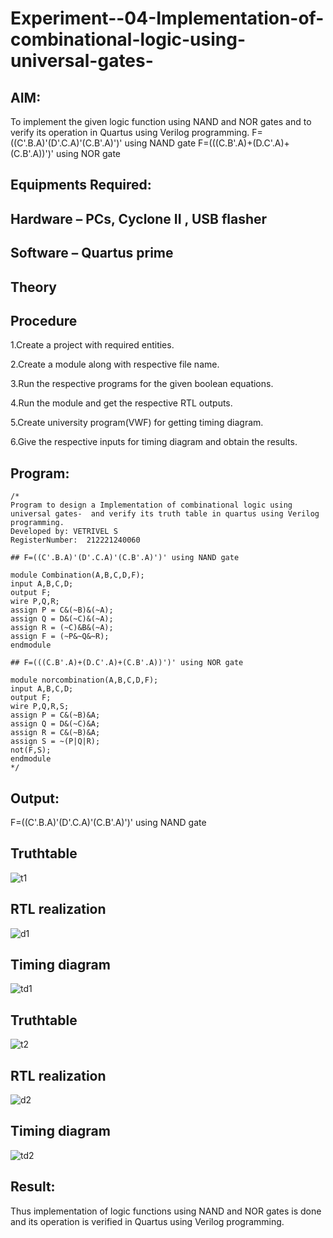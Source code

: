# Experiment--04-Implementation-of-combinational-logic-using-universal-gates-
## AIM:
To implement the given logic function using NAND and NOR gates and to verify its operation in Quartus using Verilog programming.
F=((C'.B.A)'(D'.C.A)'(C.B'.A)')' using NAND gate
F=(((C.B'.A)+(D.C'.A)+(C.B'.A))')' using NOR gate


## Equipments Required:
## Hardware – PCs, Cyclone II , USB flasher
## Software – Quartus prime
## Theory

## Procedure

1.Create a project with required entities.

2.Create a module along with respective file name.

3.Run the respective programs for the given boolean equations.

4.Run the module and get the respective RTL outputs.

5.Create university program(VWF) for getting timing diagram.

6.Give the respective inputs for timing diagram and obtain the results.


## Program:
~~~
/*
Program to design a Implementation of combinational logic using universal gates-  and verify its truth table in quartus using Verilog programming.
Developed by: VETRIVEL S
RegisterNumber:  212221240060

## F=((C'.B.A)'(D'.C.A)'(C.B'.A)')' using NAND gate

module Combination(A,B,C,D,F);
input A,B,C,D;
output F;
wire P,Q,R;
assign P = C&(~B)&(~A);
assign Q = D&(~C)&(~A);
assign R = (~C)&B&(~A);
assign F = (~P&~Q&~R);
endmodule

## F=(((C.B'.A)+(D.C'.A)+(C.B'.A))')' using NOR gate

module norcombination(A,B,C,D,F);
input A,B,C,D;
output F;
wire P,Q,R,S;
assign P = C&(~B)&A;
assign Q = D&(~C)&A;
assign R = C&(~B)&A;
assign S = ~(P|Q|R);
not(F,S);
endmodule 
*/
~~~
## Output:
F=((C'.B.A)'(D'.C.A)'(C.B'.A)')' using NAND gate
## Truthtable
![t1](https://user-images.githubusercontent.com/95363138/167691146-fac95c73-4cbd-47f4-a627-cddebb0ce75f.png)
##  RTL realization
![d1](https://user-images.githubusercontent.com/95363138/167691183-aee7d0c8-5da6-4b1b-aaa3-81cbf6650318.png)
## Timing diagram 
![td1](https://user-images.githubusercontent.com/95363138/167691207-9c9ea46b-ffd5-4096-bb66-7ff4d3a30fe6.png)
## Truthtable
![t2](https://user-images.githubusercontent.com/95363138/167691277-59432976-237b-4886-9c9f-f56b86a6734d.png)
## RTL realization
![d2](https://user-images.githubusercontent.com/95363138/167691357-53a3ea5b-fa44-461d-92ae-4ee2805b89a6.png)
## Timing diagram
![td2](https://user-images.githubusercontent.com/95363138/167691445-c0598963-6741-4315-9c1b-91a38e488323.png)
## Result:
 Thus implementation of logic functions using NAND and NOR gates is done and its operation is verified in Quartus using Verilog programming.
